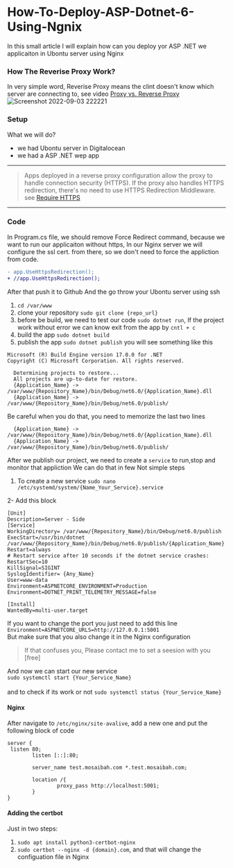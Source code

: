# How-To-Deploy-ASP-Dotnet-6-Using-Ngnix
In this small article I will explain how can you deploy yor ASP .NET we applicaiton in Ubontu server using Nginx

### How The Reverise Proxy Work?

In very simple word, Reverise Proxy means the clint doesn't know which server are connecting to, see video [Proxy vs. Reverse Proxy](https://www.youtube.com/watch?v=ozhe__GdWC8&t=2s&ab_channel=HusseinNasser)
![Screenshot 2022-09-03 222221](https://user-images.githubusercontent.com/76538765/188285148-d15112e0-7ca6-4bd3-ad1d-06650110a8dd.jpg)

### Setup
What we will do?
- we had Ubontu server in Digitalocean
- we had a ASP .NET wep app
---

> Apps deployed in a reverse proxy configuration allow the proxy to handle connection security (HTTPS). If the proxy also handles HTTPS redirection, there's no need to use HTTPS Redirection Middleware.
see [Require HTTPS](https://docs.microsoft.com/en-us/aspnet/core/security/enforcing-ssl?view=aspnetcore-6.0&tabs=visual-studio#require-https)

---
### Code
In Program.cs file, we should remove Force Redirect command, because we want to run our applicaiton without https, In our Nginx server we will configure the ssl cert. from there, so we don't need to force the appliction from code.
```diff
- app.UseHttpsRedirection();
+ //app.UseHttpsRedirection();
```

After that push it to Github
And the go throw your Ubontu server using ssh
1. `cd /var/www`
2. clone your repository `sudo git clone {repo_url}`
3. before be build, we need to test our code `sudo dotnet run`, If the project work without error we can know exit from the app by `cntl + c`
4. build the app `sudo dotnet build`
5. publish the app `sudo dotnet publish`
you will see something like this
```
Microsoft (R) Build Engine version 17.0.0 for .NET
Copyright (C) Microsoft Corporation. All rights reserved.

  Determining projects to restore...
  All projects are up-to-date for restore.
  {Application_Name} -> /var/www/{Repository_Name}/bin/Debug/net6.0/{Application_Name}.dll
  {Application_Name} -> /var/www/{Repository_Name}/bin/Debug/net6.0/publish/
```

Be careful when you do that, you need to memorize the last two lines
```
  {Application_Name} -> /var/www/{Repository_Name}/bin/Debug/net6.0/{Application_Name}.dll
  {Application_Name} -> /var/www/{Repository_Name}/bin/Debug/net6.0/publish/
```


After we publish our project, we need to create a `service` to run,stop and monitor that appliction
We can do that in few Not simple steps

1. To create a new service `sudo nano /etc/systemd/system/{Name_Your_Service}.service`
 
2- Add this block
```
[Unit]
Description=Server - Side
[Service]
WorkingDirectory= /var/www/{Repository_Name}/bin/Debug/net6.0/publish
ExecStart=/usr/bin/dotnet /var/www/{Repository_Name}/bin/Debug/net6.0/publish/{Application_Name}.dll
Restart=always
# Restart service after 10 seconds if the dotnet service crashes:
RestartSec=10
KillSignal=SIGINT
SyslogIdentifier= {Any_Name}
User=www-data
Environment=ASPNETCORE_ENVIRONMENT=Production
Environment=DOTNET_PRINT_TELEMETRY_MESSAGE=false

[Install]
WantedBy=multi-user.target

```
If you want to change the port you just need to add this line <br/>
`Environment=ASPNETCORE_URLS=http://127.0.0.1:5001` <br/>
But make sure that you also change it in the Nginx configuration

> If that confuses you, Please contact me to set a seesion with you [free]

And now we can start our new service <br/>
`sudo systemctl start {Your_Service_Name}` <br/>  
and to check if its work or not `sudo systemctl status {Your_Service_Name}`  <br/>

#### Nginx
After navigate to `/etc/nginx/site-avalive`, add a new one and put the following block of code

```
server {
 listen 80;
        listen [::]:80;

        server_name test.mosaibah.com *.test.mosaibah.com;

        location /{
                proxy_pass http://localhost:5001;
        }
}
```

#### Adding the certbot
Just in two steps:
1. `sudo apt install python3-certbot-nginx`
2. `sudo certbot --nginx -d {domain}.com`,  and that will change the configuation file in Nginx





